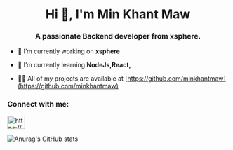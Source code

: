 <h1 align="center">Hi 👋, I'm Min Khant Maw</h1>
<h3 align="center">A passionate Backend developer from xsphere.</h3>

- 🔭 I’m currently working on **xsphere**

- 🌱 I’m currently learning **NodeJs,React,**

- 👨‍💻 All of my projects are available at [https://github.com/minkhantmaw](https://github.com/minkhantmaw)

<h3 align="left">Connect with me:</h3>
<p align="left">
<a href="https://linkedin.com/in/https://www.linkedin.com/in/min-khant-maw-77b01a1b8/" target="blank"><img align="center" src="https://raw.githubusercontent.com/rahuldkjain/github-profile-readme-generator/master/src/images/icons/Social/linked-in-alt.svg" alt="https://www.linkedin.com/in/min-khant-maw-77b01a1b8/" height="30" width="40" /></a>
</p>


![Anurag's GitHub stats](https://github-readme-stats.vercel.app/api?username=MinKhantMaw&show_icons=true&theme=tokyonight)
